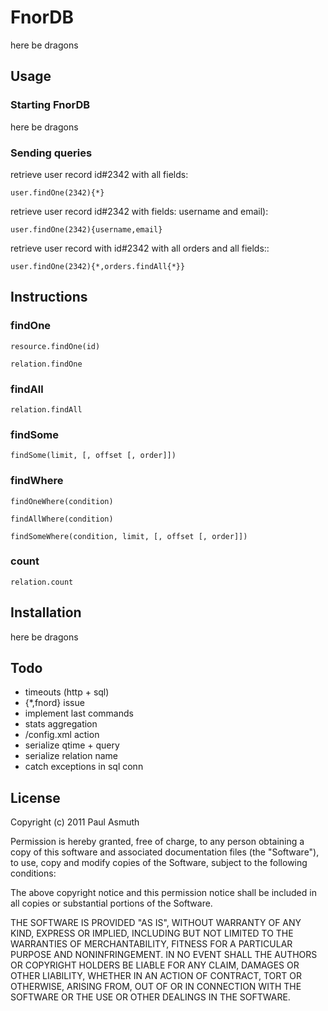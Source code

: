 FnorDB
======

here be dragons


Usage
-----

### Starting FnorDB

here be dragons

### Sending queries

retrieve user record id#2342 with all fields:

    user.findOne(2342){*}

retrieve user record id#2342 with fields: username and email):


    user.findOne(2342){username,email}

retrieve user record with id#2342 with all orders and all fields::

    user.findOne(2342){*,orders.findAll{*}}


Instructions
------------

### findOne

    resource.findOne(id)

    relation.findOne



### findAll

    relation.findAll


### findSome

    findSome(limit, [, offset [, order]])


### findWhere

    findOneWhere(condition)

    findAllWhere(condition)

    findSomeWhere(condition, limit, [, offset [, order]])


### count

    relation.count



Installation
------------

here be dragons


Todo
----

+ timeouts (http + sql)
+ {*,fnord} issue
+ implement last commands
+ stats aggregation
+ /config.xml action
+ serialize qtime + query
+ serialize relation name
+ catch exceptions in sql conn



License
-------

Copyright (c) 2011 Paul Asmuth

Permission is hereby granted, free of charge, to any person obtaining
a copy of this software and associated documentation files (the
"Software"), to use, copy and modify copies of the Software, subject 
to the following conditions:

The above copyright notice and this permission notice shall be
included in all copies or substantial portions of the Software.

THE SOFTWARE IS PROVIDED "AS IS", WITHOUT WARRANTY OF ANY KIND,
EXPRESS OR IMPLIED, INCLUDING BUT NOT LIMITED TO THE WARRANTIES OF
MERCHANTABILITY, FITNESS FOR A PARTICULAR PURPOSE AND
NONINFRINGEMENT. IN NO EVENT SHALL THE AUTHORS OR COPYRIGHT HOLDERS BE
LIABLE FOR ANY CLAIM, DAMAGES OR OTHER LIABILITY, WHETHER IN AN ACTION
OF CONTRACT, TORT OR OTHERWISE, ARISING FROM, OUT OF OR IN CONNECTION
WITH THE SOFTWARE OR THE USE OR OTHER DEALINGS IN THE SOFTWARE.

